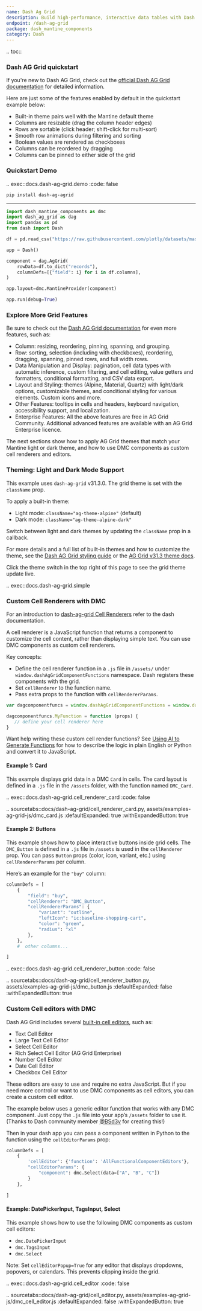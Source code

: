 ```yaml
---
name: Dash Ag Grid
description: Build high-performance, interactive data tables with Dash AG Grid and Dash Mantine Components. Learn how to apply light and dark grid themes and use DMC components as custom cell renderers and editors.
endpoint: /dash-ag-grid
package: dash_mantine_components
category: Dash
---
```


.. toc::

### Dash AG Grid quickstart

If you're new to Dash AG Grid, check out the [official Dash AG Grid documentation](https://dash.plotly.com/dash-ag-grid) for detailed information.

Here are just some of the features enabled by default in the quickstart example below:

* Built-in theme pairs well with the Mantine default theme
* Columns are resizable (drag the column header edges)
* Rows are sortable (click header; shift-click for multi-sort)
* Smooth row animations during filtering and sorting
* Boolean values are rendered as checkboxes
* Columns can be reordered by dragging
* Columns can be pinned to either side of the grid



### Quickstart Demo

.. exec::docs.dash-ag-grid.demo
   :code: false


```bash
pip install dash-ag-agrid

```

---

```python
import dash_mantine_components as dmc
import dash_ag_grid as dag
import pandas as pd
from dash import Dash

df = pd.read_csv("https://raw.githubusercontent.com/plotly/datasets/master/ag-grid/space-mission-data.csv")

app = Dash()

component = dag.AgGrid(
    rowData=df.to_dict("records"),
    columnDefs=[{"field": i} for i in df.columns],
)

app.layout=dmc.MantineProvider(component)

app.run(debug=True)


```


### Explore More Grid Features

Be sure to check out the [Dash AG Grid documentation](https://dash.plotly.com/dash-ag-grid) for even more features, such as:

- Column: resizing, reordering, pinning, spanning, and grouping.
- Row: sorting, selection (including with checkboxes), reordering, dragging, spanning, pinned rows, and full width rows.
- Data Manipulation and Display: pagination, cell data types with automatic inference, custom filtering, and cell editing,  value getters and formatters, conditional formatting, and CSV data export.
- Layout and Styling:  themes (Alpine, Material, Quartz) with light/dark options, customizable themes, and conditional styling for various elements. Custom icons and more.
- Other Features: tooltips in cells and headers, keyboard navigation, accessibility support, and localization. 
- Enterprise Features:  All the above features are free in AG Grid Community.  Additional advanced features are available with an AG Grid Enterprise licence.

The next sections show how to apply AG Grid themes that match your Mantine light or dark theme, and how to use DMC
components as custom cell renderers and editors. 


### Theming: Light and Dark Mode Support

This example uses `dash-ag-grid` v31.3.0. The grid theme is set with the `className` prop.

To apply a built-in theme:

* Light mode: `className="ag-theme-alpine"` (default)
* Dark mode: `className="ag-theme-alpine-dark"`

Switch between light and dark themes by updating the `className` prop in a callback.

For more details and a full list of built-in themes and how to customize the theme, see the [Dash AG Grid styling guide](https://dash.plotly.com/dash-ag-grid/styling-themes) or the [AG Grid v31.3 theme docs](https://www.ag-grid.com/archive/31.3.0/react-data-grid/themes/).

Click the theme switch in the top right of this page to see the grid theme update live.

.. exec::docs.dash-ag-grid.simple


###  Custom Cell Renderers with DMC

For an introduction to [dash-ag-grid Cell Renderers](https://dash.plotly.com/dash-ag-grid/cell-renderer-components) refer to the dash documentation.

A cell renderer is a JavaScript function that returns a component to customize the cell content, rather
than displaying simple text.  You can use DMC components as custom cell renderers.

Key concepts:

* Define the cell renderer function in a `.js` file in  `/assets/` under `window.dashAgGridComponentFunctions` namespace. Dash registers these components with the grid.
* Set `cellRenderer` to the function name.
* Pass extra props to the function with `cellRendererParams`.


```js
var dagcomponentfuncs = window.dashAgGridComponentFunctions = window.dashAgGridComponentFunctions || {};

dagcomponentfuncs.MyFunction = function (props) {
   // define your cell renderer here
}
```



Want help writing these custom cell render functions? See [Using AI to Generate Functions](/functions-as-props#using-ai-to-generate-javascript-functions) for how to describe the logic in plain English or Python and convert it to JavaScript.



#### Example 1:  Card

This example displays grid data in a DMC `Card` in cells. The card layout is defined in a `.js` file in the `/assets` folder, with
the function named `DMC_Card`.


.. exec::docs.dash-ag-grid.cell_renderer_card
    :code: false

.. sourcetabs::docs/dash-ag-grid/cell_renderer_card.py, assets/examples-ag-grid-js/dmc_card.js
    :defaultExpanded: true
    :withExpandedButton: true 




#### Example 2: Buttons

This example shows how to place interactive buttons inside grid cells. The `DMC_Button` is defined in a `.js` file in
`/assets` is used in the `cellRenderer` prop. You can pass `Button` props (color, icon, variant, etc.) using 
`cellRendererParams` per column.

Here’s an example for the `"buy"` column:

```python
columnDefs = [
    {
        "field": "buy",
        "cellRenderer": "DMC_Button",
        "cellRendererParams": {
            "variant": "outline",
            "leftIcon": "ic:baseline-shopping-cart",
            "color": "green",
            "radius": "xl"
        },
    },
    #  other columns...

]


```


.. exec::docs.dash-ag-grid.cell_renderer_button
    :code: false

.. sourcetabs::docs/dash-ag-grid/cell_renderer_button.py, assets/examples-ag-grid-js/dmc_button.js
    :defaultExpanded: false
    :withExpandedButton: true 



###  Custom Cell editors with DMC

Dash AG Grid includes several [built-in cell editors](https://dash.plotly.com/dash-ag-grid/provided-cell-editors), such as:
- Text Cell Editor
- Large Text Cell Editor
- Select Cell Editor
- Rich Select Cell Editor (AG Grid Enterprise)
- Number Cell Editor
- Date Cell Editor
- Checkbox Cell Editor

These editors are easy to use and require no extra JavaScript. But if you need more control or want to use DMC components
as cell editors, you can create a custom cell editor.

The example below uses a generic editor function that works with any DMC component. Just copy the `.js` file into your app’s `/assets` folder to use it.
(Thanks to Dash community member [@BSd3v](https://github.com/BSd3v) for creating this!)

Then in your dash app you can pass a component written in Python to the function using the `cellEditorParams` prop:

```python
columnDefs = [
    {
        'cellEditor': {'function': 'AllFunctionalComponentEditors'},
        "cellEditorParams": {
            "component": dmc.Select(data=["A", "B", "C"])
        }
    },
    
]
```


#### Example: DatePickerInput, TagsInput, Select 

This example shows how to use the following DMC components as custom cell editors:

* `dmc.DatePickerInput`
* `dmc.TagsInput`
* `dmc.Select`

Note: Set `cellEditorPopup=True` for any editor that displays dropdowns, popovers, or calendars. This prevents clipping inside the grid.



.. exec::docs.dash-ag-grid.cell_editor
    :code: false

.. sourcetabs::docs/dash-ag-grid/cell_editor.py, assets/examples-ag-grid-js/dmc_cell_editor.js
    :defaultExpanded: false
    :withExpandedButton: true 

